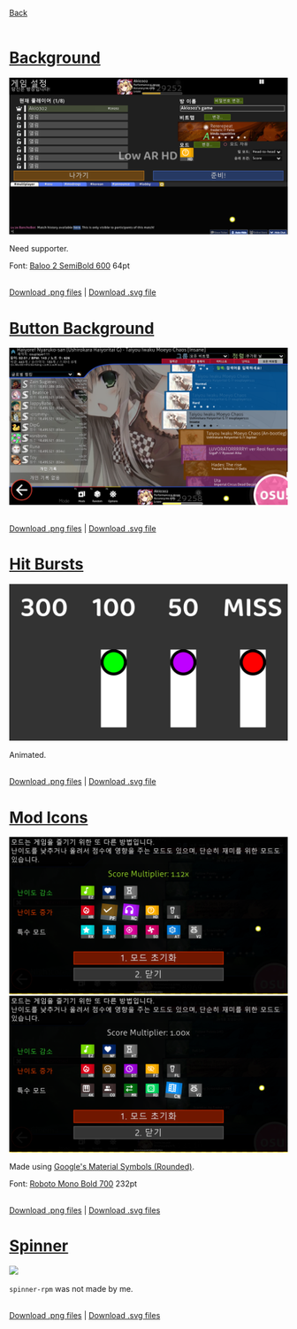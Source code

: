 [Back](https://github.com/Aki0302/skins/blob/main/README.md)<br><br>

<!----------------------------------------------------------------------------------------------------------------------------->

# [Background](https://github.com/Aki0302/skins/raw/main/elements/background/png.zip)

[![](https://github.com/Aki0302/skins/raw/main/images/Background.png)](https://github.com/Aki0302/skins/raw/main/elements/background/png.zip)

Need supporter.

Font: [Baloo 2 SemiBold 600](https://fonts.google.com/specimen/Baloo+2) 64pt<br><br>

[Download .png files](https://github.com/Aki0302/skins/raw/main/elements/background/png.zip) | [Download .svg file](https://github.com/Aki0302/skins/raw/main/elements/background/menu-background.svg)

<!----------------------------------------------------------------------------------------------------------------------------->

# [Button Background](https://github.com/Aki0302/skins/raw/main/elements/button-background/png.zip)

[![](https://github.com/Aki0302/skins/raw/main/images/Button%20Background.png)](https://github.com/Aki0302/skins/raw/main/elements/button-background/png.zip)<br><br>

[Download .png files](https://github.com/Aki0302/skins/raw/main/elements/button-background/png.zip) | [Download .svg file](https://github.com/Aki0302/skins/raw/main/elements/button-background/menu-button-background.svg)

<!----------------------------------------------------------------------------------------------------------------------------->

# [Hit Bursts](https://github.com/Aki0302/skins/raw/main/elements/hit-bursts/png.zip)

[![](https://github.com/Aki0302/skins/raw/main/images/Hit%20Bursts.png)](https://github.com/Aki0302/skins/raw/main/elements/hit-bursts/png.zip)

Animated.<br><br>

[Download .png files](https://github.com/Aki0302/skins/raw/main/elements/hit-bursts/png.zip) | [Download .svg file](https://github.com/Aki0302/skins/raw/main/elements/hit-bursts/Hit%20Bursts.svg)

<!----------------------------------------------------------------------------------------------------------------------------->

# [Mod Icons](https://github.com/Aki0302/skins/raw/main/elements/mod-icons/png.zip)

[![](https://github.com/Aki0302/skins/raw/main/images/Mod%20Icons%201.png)](https://github.com/Aki0302/skins/raw/main/elements/mod-icons/png.zip)
[![](https://github.com/Aki0302/skins/raw/main/images/Mod%20Icons%202.png)](https://github.com/Aki0302/skins/raw/main/elements/mod-icons/png.zip)

Made using [Google's Material Symbols (Rounded)](https://fonts.google.com/icons?icon.style=Rounded&icon.set=Material+Symbols).

Font: [Roboto Mono Bold 700](https://fonts.google.com/specimen/Roboto+Mono) 232pt<br><br>

[Download .png files](https://github.com/Aki0302/skins/raw/main/elements/mod-icons/png.zip) | [Download .svg files](https://github.com/Aki0302/skins/raw/main/elements/mod-icons/svg.zip)

<!----------------------------------------------------------------------------------------------------------------------------->

# [Spinner](https://github.com/Aki0302/skins/raw/main/elements/spinner/png.zip)

[![](https://github.com/Aki0302/skins/raw/main/images/Spinner.gif)](https://github.com/Aki0302/skins/raw/main/elements/spinner/png.zip)

`spinner-rpm` was not made by me.<br><br>

[Download .png files](https://github.com/Aki0302/skins/raw/main/elements/spinner/png.zip) | [Download .svg files](https://github.com/Aki0302/skins/raw/main/elements/spinner/svg.zip)